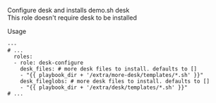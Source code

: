 Configure desk and installs demo.sh desk  
This role doesn't require desk to be installed

Usage
```
---
# ...
  roles:
  - role: desk-configure
    desk_files: # more desk files to install. defaults to []
    - "{{ playbook_dir + '/extra/more-desk/templates/*.sh' }}"
    desk_fileglobs: # more desk files to install. defaults to []
    - "{{ playbook_dir + '/extra/desk/templates/*.sh' }}"
# ...
```
